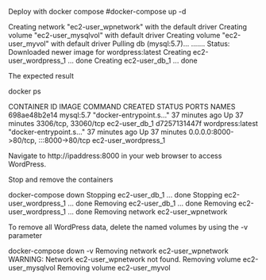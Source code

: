 
Deploy with docker compose
#docker-compose up -d

  Creating network "ec2-user_wpnetwork" with the default driver
  Creating volume "ec2-user_mysqlvol" with default driver
  Creating volume "ec2-user_myvol" with default driver
  Pulling db (mysql:5.7)...
  .......
  Status: Downloaded newer image for wordpress:latest
  Creating ec2-user_wordpress_1 ... done
  Creating ec2-user_db_1        ... done
  
  The expected result
  
  docker ps
  
CONTAINER ID   IMAGE              COMMAND                  CREATED          STATUS          PORTS                                   NAMES
698ae48b2e14   mysql:5.7          "docker-entrypoint.s…"   37 minutes ago   Up 37 minutes   3306/tcp, 33060/tcp                     ec2-user_db_1
d7257131447f   wordpress:latest   "docker-entrypoint.s…"   37 minutes ago   Up 37 minutes   0.0.0.0:8000->80/tcp, :::8000->80/tcp   ec2-user_wordpress_1


Navigate to http://ipaddress:8000 in your web browser to access WordPress.


Stop and remove the containers

docker-compose down
Stopping ec2-user_db_1        ... done
Stopping ec2-user_wordpress_1 ... done
Removing ec2-user_db_1        ... done
Removing ec2-user_wordpress_1 ... done
Removing network ec2-user_wpnetwork

To remove all WordPress data, delete the named volumes by using the -v parameter

 docker-compose down -v
Removing network ec2-user_wpnetwork
WARNING: Network ec2-user_wpnetwork not found.
Removing volume ec2-user_mysqlvol
Removing volume ec2-user_myvol
